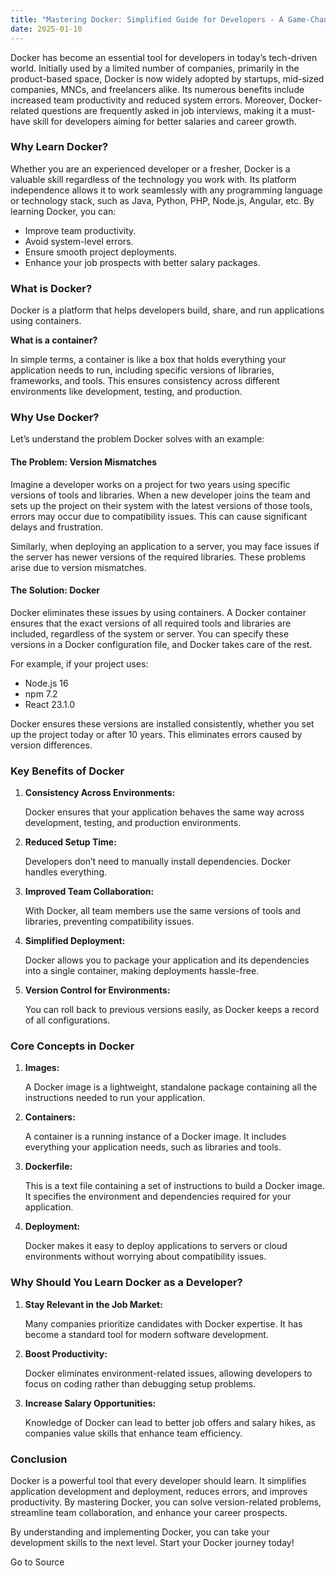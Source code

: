 ```yaml
---
title: "Mastering Docker: Simplified Guide for Developers - A Game-Changing Tool Explained"
date: 2025-01-10
---
```


Docker has become an essential tool for developers in today’s tech-driven world. Initially used by a limited number of companies, primarily in the product-based space, Docker is now widely adopted by startups, mid-sized companies, MNCs, and freelancers alike. Its numerous benefits include increased team productivity and reduced system errors. Moreover, Docker-related questions are frequently asked in job interviews, making it a must-have skill for developers aiming for better salaries and career growth.

### **Why Learn Docker?**

Whether you are an experienced developer or a fresher, Docker is a valuable skill regardless of the technology you work with. Its platform independence allows it to work seamlessly with any programming language or technology stack, such as Java, Python, PHP, Node.js, Angular, etc. By learning Docker, you can:

- Improve team productivity.
- Avoid system-level errors.
- Ensure smooth project deployments.
- Enhance your job prospects with better salary packages.

### **What is Docker?**

Docker is a platform that helps developers build, share, and run applications using containers.  
  
**What is a container?**  
  
In simple terms, a container is like a box that holds everything your application needs to run, including specific versions of libraries, frameworks, and tools. This ensures consistency across different environments like development, testing, and production.

### **Why Use Docker?**

Let’s understand the problem Docker solves with an example:

#### **The Problem: Version Mismatches**

Imagine a developer works on a project for two years using specific versions of tools and libraries. When a new developer joins the team and sets up the project on their system with the latest versions of those tools, errors may occur due to compatibility issues. This can cause significant delays and frustration.

Similarly, when deploying an application to a server, you may face issues if the server has newer versions of the required libraries. These problems arise due to version mismatches.

#### **The Solution: Docker**

Docker eliminates these issues by using containers. A Docker container ensures that the exact versions of all required tools and libraries are included, regardless of the system or server. You can specify these versions in a Docker configuration file, and Docker takes care of the rest.

For example, if your project uses:

- Node.js 16
- npm 7.2
- React 23.1.0

Docker ensures these versions are installed consistently, whether you set up the project today or after 10 years. This eliminates errors caused by version differences.

### **Key Benefits of Docker**

1. **Consistency Across Environments:**  
      
    Docker ensures that your application behaves the same way across development, testing, and production environments.
    
2. **Reduced Setup Time:**  
      
    Developers don’t need to manually install dependencies. Docker handles everything.
    
3. **Improved Team Collaboration:**  
      
    With Docker, all team members use the same versions of tools and libraries, preventing compatibility issues.
    
4. **Simplified Deployment:**  
      
    Docker allows you to package your application and its dependencies into a single container, making deployments hassle-free.
    
5. **Version Control for Environments:**  
      
    You can roll back to previous versions easily, as Docker keeps a record of all configurations.
    

### **Core Concepts in Docker**

1. **Images:**  
      
    A Docker image is a lightweight, standalone package containing all the instructions needed to run your application.
    
2. **Containers:**  
      
    A container is a running instance of a Docker image. It includes everything your application needs, such as libraries and tools.
    
3. **Dockerfile:**  
      
    This is a text file containing a set of instructions to build a Docker image. It specifies the environment and dependencies required for your application.
    
4. **Deployment:**  
      
    Docker makes it easy to deploy applications to servers or cloud environments without worrying about compatibility issues.
    

### **Why Should You Learn Docker as a Developer?**

1. **Stay Relevant in the Job Market:**  
      
    Many companies prioritize candidates with Docker expertise. It has become a standard tool for modern software development.
    
2. **Boost Productivity:**  
      
    Docker eliminates environment-related issues, allowing developers to focus on coding rather than debugging setup problems.
    
3. **Increase Salary Opportunities:**  
      
    Knowledge of Docker can lead to better job offers and salary hikes, as companies value skills that enhance team efficiency.
    

### **Conclusion**

Docker is a powerful tool that every developer should learn. It simplifies application development and deployment, reduces errors, and improves productivity. By mastering Docker, you can solve version-related problems, streamline team collaboration, and enhance your career prospects.

By understanding and implementing Docker, you can take your development skills to the next level. Start your Docker journey today!

Go to Source
